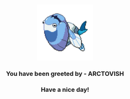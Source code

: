 <p align="center">
            <img src="https://raw.githubusercontent.com/PokeAPI/sprites/master/sprites/pokemon/883.png" width="150" height="150">
          </p>
          <h3 align="center">You have been greeted by - <b>ARCTOVISH</b></h3>
          <h3 align="center">Have a nice day!</h3>
